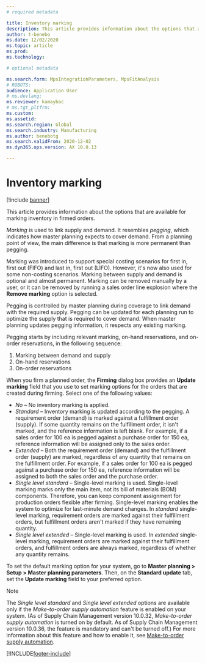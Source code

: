 ```yaml
---
# required metadata

title: Inventory marking
description: This article provides information about the options that are available for marking inventory in firmed orders.
author: t-benebo
ms.date: 12/02/2020
ms.topic: article
ms.prod: 
ms.technology: 

# optional metadata

ms.search.form: MpsIntegrationParameters, MpsFitAnalysis
# ROBOTS: 
audience: Application User
# ms.devlang: 
ms.reviewer: kamaybac
# ms.tgt_pltfrm: 
ms.custom: 
ms.assetid: 
ms.search.region: Global
ms.search.industry: Manufacturing
ms.author: benebotg
ms.search.validFrom: 2020-12-02
ms.dyn365.ops.version: AX 10.0.13

---
```

# Inventory marking

[!include [banner](../../includes/banner.md)]

This article provides information about the options that are available for marking inventory in firmed orders.

*Marking* is used to link supply and demand. It resembles *pegging*, which indicates how master planning expects to cover demand. From a planning point of view, the main difference is that marking is more permanent than pegging.

Marking was introduced to support special costing scenarios for first in, first out (FIFO) and last in, first out (LIFO). However, it's now also used for some non-costing scenarios. Marking between supply and demand is optional and almost permanent. Marking can be removed manually by a user, or it can be removed by running a sales order line explosion where the **Remove marking** option is selected.

Pegging is controlled by master planning during coverage to link demand with the required supply. Pegging can be updated for each planning run to optimize the supply that is required to cover demand. When master planning updates pegging information, it respects any existing marking.

Pegging starts by including relevant marking, on-hand reservations, and on-order reservations, in the following sequence:

1. Marking between demand and supply
1. On-hand reservations
1. On-order reservations

When you firm a planned order, the **Firming** dialog box provides an **Update marking** field that you use to set marking options for the orders that are created during firming. Select one of the following values:

- *No* – No inventory marking is applied.
- *Standard* – Inventory marking is updated according to the pegging. A requirement order (demand) is marked against a fulfillment order (supply). If some quantity remains on the fulfillment order, it isn't marked, and the reference information is left blank. For example, if a sales order for 100 ea is pegged against a purchase order for 150 ea, reference information will be assigned only to the sales order.
- *Extended* – Both the requirement order (demand) and the fulfillment order (supply) are marked, regardless of any quantity that remains on the fulfillment order. For example, if a sales order for 100 ea is pegged against a purchase order for 150 ea, reference information will be assigned to both the sales order and the purchase order.
- *Single level standard* – Single-level marking is used. Single-level marking marks only the main item, not its bill of materials (BOM) components. Therefore, you can keep component assignment for production orders flexible after firming. Single-level marking enables the system to optimize for last-minute demand changes. In *standard* single-level marking, requirement orders are marked against their fulfillment orders, but fulfillment orders aren't marked if they have remaining quantity.
- *Single level extended* – Single-level marking is used. In *extended* single-level marking, requirement orders are marked against their fulfillment orders, and fulfillment orders are always marked, regardless of whether any quantity remains.

To set the default marking option for your system, go to **Master planning \> Setup \> Master planning parameters**. Then, on the **Standard update** tab, set the **Update marking** field to your preferred option.

> [!NOTE]
> The *Single level standard* and *Single level extended* options are available only if the *Make-to-order supply automation* feature is enabled on your system. (As of Supply Chain Management version 10.0.32, *Make-to-order supply automation* is turned on by default. As of Supply Chain Management version 10.0.36, the feature is mandatory and can't be turned off.) For more information about this feature and how to enable it, see [Make-to-order supply automation](../make-to-order-supply-automation.md).

[!INCLUDE[footer-include](../../../includes/footer-banner.md)]
